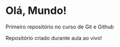 # Olá, Mundo!
 Primeiro repositório no curso de Git e Github

 Repositório criado durante aula ao vivo!

